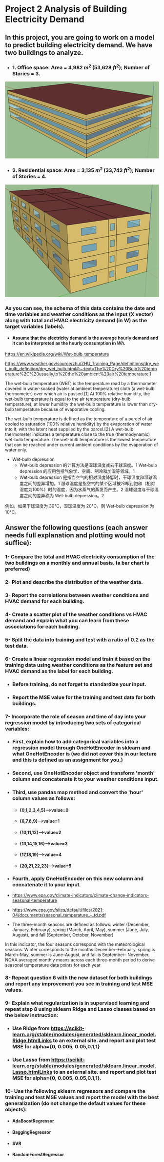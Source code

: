 # Project 2 Analysis of Building Electricity Demand

## In this project, you are going to work on a model to predict building electricity demand. We have two buildings to analyze.

- ### 1. Office space: Area = 4,982 $m^2$ (53,628 $ft^2$); Number of Stories = 3.

![](./pic/office.jpg)

- ### 2. Residential space: Area = 3,135 $m^2$ (33,742 $ft^2$); Number of Stories = 4.

![](./pic/apartment.jpg)

### As you can see, the schema of this data contains the date and time variables and weather conditions as the input (X vector) along with total and HVAC electricity demand (in W) as the target variables (labels).

- #### **Assume that the electricity demand is the average hourly demand and it can be interpreted as the hourly consumption in $Wh$.**

https://en.wikipedia.org/wiki/Wet-bulb_temperature

https://www.weather.gov/source/zhu/ZHU_Training_Page/definitions/dry_wet_bulb_definition/dry_wet_bulb.html#:~:text=The%20Dry%20Bulb%20temperature%2C%20usually,to%20the%20ambient%20air%20temperature.1

The wet-bulb temperature (WBT) is the temperature read by a thermometer covered in water-soaked (water at ambient temperature) cloth (a wet-bulb thermometer) over which air is passed.[1] At 100% relative humidity, the wet-bulb temperature is equal to the air temperature (dry-bulb temperature); at lower humidity the wet-bulb temperature is lower than dry-bulb temperature because of evaporative cooling.

The wet-bulb temperature is defined as the temperature of a parcel of air cooled to saturation (100% relative humidity) by the evaporation of water into it, with the latent heat supplied by the parcel.[2] A wet-bulb thermometer indicates a temperature close to the true (thermodynamic) wet-bulb temperature. The wet-bulb temperature is the lowest temperature that can be reached under current ambient conditions by the evaporation of water only.





- Wet-bulb depression
  - Wet-bulb depression 的计算方法是湿球温度减去干球温度。1 Wet-bulb depression 的应用包括气象学、空调、制冷和加湿等领域。1
  - Wet-bulb depression 是指当空气的相对湿度降低时，干球温度和湿球温度之间的差异增加。1 湿球温度是指空气的某个区域被冷却到饱和（相对湿度为100%）时的温度，因为水蒸气的蒸发而产生。2 湿球温度与干球温度之间的差异称为 Wet-bulb depression。2

例如，如果干球温度为 30°C，湿球温度为 20°C，则 Wet-bulb depression 为 10°C。





## Answer the following questions (each answer needs full explanation and plotting would not suffice):

### 1- Compare the total and HVAC electricity consumption of the two buildings on a monthly and annual basis. (a bar chart is preferred)

### 2- Plot and describe the distribution of the weather data.

### 3- Report the correlations between weather conditions and HVAC demand for each building.



### 4- Create a scatter plot of the weather conditions vs HVAC demand and explain what you can learn from these associations for each building.

### 5- Split the data into training and test with a ratio of 0.2 as the test data.

### 6- Create a linear regression model and train it based on the training data using weather conditions as the feature set and HVAC demand as the label for each building.

- ### Before training, do not forget to standardize your input.
- ### Report the MSE value for the training and test data for both buildings.

### 7- Incorporate the role of season and time of day into your regression model by introducing two sets of categorical variables:

- ### First, explain how to add categorical variables into a regression model through OneHotEncoder in sklearn and what OneHotEncoder is (we did not cover this in our lecture and this is defined as an assignment for you.)
- ### Second, use OneHotEncoder object and transform 'month' column and concatenate it to your weather conditions input.
- ### Third, use pandas map method and convert the 'hour' column values as follows:
  - #### {0,1,2,3,4,5}-->value=0
  - #### {6,7,8,9}-->value=1
  - #### {10,11,12}-->value=2
  - #### {13,14,15,16}-->value=3
  - #### {17,18,19}-->value=4
  - #### {20,21,22,23}-->value=5
- ### Fourth, apply OneHotEncoder on this new column and concatenate it to your input.

- https://www.epa.gov/climate-indicators/climate-change-indicators-seasonal-temperature
- https://www.epa.gov/sites/default/files/2021-04/documents/seasonal_temperature_-_td.pdf


- The three-month seasons are defined as follows: winter (December, January, February), spring (March, April, May), summer (June, July, August), and fall (September, October, November)


In this indicator, the four seasons correspond with the meteorological seasons. Winter corresponds to
the months December–February, spring is March–May, summer is June–August, and fall is September–
November. NOAA averaged monthly means across each three-month period to derive seasonal
temperature data points for each year







### 8- Repeat question 6 with the new dataset for both buildings and report any improvement you see in training and test MSE values.

### 9- Explain what regularization is in supervised learning and repeat step 8 using sklearn Ridge and Lasso classes based on the below instruction:

- ### Use Ridge from https://scikit-learn.org/stable/modules/generated/sklearn.linear_model.Ridge.htmlLinks to an external site. and report and plot test MSE for alpha={0, 0.005, 0.05,0.1,1}
- ### Use Lasso from https://scikit-learn.org/stable/modules/generated/sklearn.linear_model.Lasso.htmlLinks to an external site. and report and plot test MSE for alpha={0, 0.005, 0.05,0.1,1}.

### 10- Use the following sklearn regressors and compare the training and test MSE values and report the model with the best generalization (do not change the default values for these objects):

- #### AdaBoostRegressor
- #### BaggingRegressor
- #### SVR
- #### RandomForestRegressor
